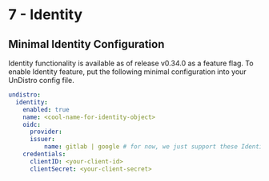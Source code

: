 # 7 - Identity

## Minimal Identity Configuration
Identity functionality is available as of release v0.34.0 as a feature flag. To enable Identity feature, put the following minimal configuration into your UnDistro config file.
```yaml
undistro:
  identity:
    enabled: true
    name: <cool-name-for-identity-object>
    oidc:
      provider:
      issuer:
          name: gitlab | google # for now, we just support these Identity Providers
    credentials:
      clientID: <your-client-id> 
      clientSecret: <your-client-secret>
```